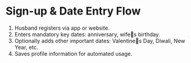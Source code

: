 # Sign-up & Date Entry Flow

1. Husband registers via app or website.
2. Enters mandatory key dates: anniversary, wifes birthday.
3. Optionally adds other important dates: Valentines Day, Diwali, New Year, etc.
4. Saves profile information for automated usage.